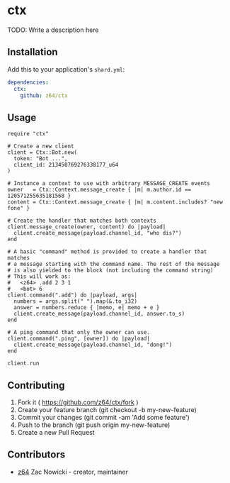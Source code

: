 # ctx

TODO: Write a description here

## Installation

Add this to your application's `shard.yml`:

```yaml
dependencies:
  ctx:
    github: z64/ctx
```

## Usage

```crystal
require "ctx"

# Create a new client
client = Ctx::Bot.new(
  token: "Bot ...",
  client_id: 213450769276338177_u64
)

# Instance a context to use with arbitrary MESSAGE_CREATE events
owner   = Ctx::Context.message_create { |m| m.author.id == 120571255635181568 }
content = Ctx::Context.message_create { |m| m.content.includes? "new fone" }

# Create the handler that matches both contexts
client.message_create(owner, content) do |payload|
  client.create_message(payload.channel_id, "who dis?")
end

# A basic "command" method is provided to create a handler that matches
# a message starting with the command name. The rest of the message
# is also yielded to the block (not including the command string)
# This will work as:
#   <z64> .add 2 3 1
#   <bot> 6
client.command(".add") do |payload, args|
  numbers = args.split(" ").map(&.to_i32)
  answer = numbers.reduce { |memo, e| memo + e }
  client.create_message(payload.channel_id, answer.to_s)
end

# A ping command that only the owner can use.
client.command(".ping", [owner]) do |payload|
  client.create_message(payload.channel_id, "dong!")
end

client.run
```

## Contributing

1. Fork it ( https://github.com/z64/ctx/fork )
2. Create your feature branch (git checkout -b my-new-feature)
3. Commit your changes (git commit -am 'Add some feature')
4. Push to the branch (git push origin my-new-feature)
5. Create a new Pull Request

## Contributors

- [z64](https://github.com/z64) Zac Nowicki - creator, maintainer
